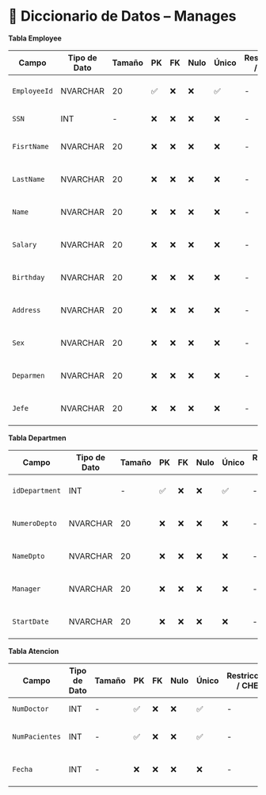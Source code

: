 # 📘 Diccionario de Datos – Manages
**Tabla Employee**

| Campo           | Tipo de Dato | Tamaño | PK  | FK  | Nulo | Único | Restricciones / CHECK                      | Referencia a                    | Descripción                             |
|----------------|--------------|--------|-----|-----|------|--------|--------------------------------------------|----------------------------------|-----------------------------------------|
| `EmployeeId`      | NVARCHAR  | 20   | ✅  | ❌  | ❌   | ✅ |  - | -    | Identificador del employee            |
| `SSN`             | INT       | -    | ❌  | ❌  | ❌   | ❌ | -  | -    | SSN del employee                      |
| `FisrtName`       | NVARCHAR  | 20   | ❌  | ❌  | ❌   | ❌ | -  | -    | Apellido paterno del doctor           |
| `LastName`        | NVARCHAR  | 20   | ❌  | ❌  | ❌   | ❌ | -  | -    | Apellido materno del doctor           |
| `Name`            | NVARCHAR  | 20   | ❌  | ❌  | ❌   | ❌ | -  | -    | Apellido paterno del doctor           |
| `Salary`          | NVARCHAR  | 20   | ❌  | ❌  | ❌   | ❌ | -  | -    | Apellido materno del doctor           |
| `Birthday`        | NVARCHAR  | 20   | ❌  | ❌  | ❌   | ❌ | -  | -    | Apellido paterno del doctor           |
| `Address`         | NVARCHAR  | 20   | ❌  | ❌  | ❌   | ❌ | -  | -    | Apellido materno del doctor           |
| `Sex`             | NVARCHAR  | 20   | ❌  | ❌  | ❌   | ❌ | -  | -    | Apellido paterno del doctor           |
| `Deparmen`        | NVARCHAR  | 20   | ❌  | ❌  | ❌   | ❌ | -  | -    | Apellido materno del doctor           |
| `Jefe`            | NVARCHAR  | 20   | ❌  | ❌  | ❌   | ❌ | -  | -    | Apellido materno del doctor           |


**Tabla Departmen**

| Campo           | Tipo de Dato | Tamaño | PK  | FK  | Nulo | Único | Restricciones / CHECK                      | Referencia a                    | Descripción                             |
|----------------|--------------|--------|-----|-----|------|--------|--------------------------------------------|----------------------------------|-----------------------------------------|
| `idDepartment`    | INT       | -    | ✅  | ❌  | ❌   | ✅ |  - | -    | Identificador de los pacientes        |
| `NumeroDepto`     | NVARCHAR  | 20   | ❌  | ❌  | ❌   | ❌ | -  | -    | Nombre completo del paciente          |
| `NameDpto`        | NVARCHAR  | 20   | ❌  | ❌  | ❌   | ❌ | -  | -    | Apellido paterno del paciente         |
| `Manager`         | NVARCHAR  | 20   | ❌  | ❌  | ❌   | ❌ | -  | -    | Apellido materno del paciente         |
| `StartDate`         | NVARCHAR  | 20   | ❌  | ❌  | ❌   | ❌ | -  | -    | Apellido materno del paciente         |


**Tabla Atencion**

| Campo           | Tipo de Dato | Tamaño | PK  | FK  | Nulo | Único | Restricciones / CHECK                      | Referencia a                    | Descripción                             |
|----------------|--------------|--------|-----|-----|------|--------|--------------------------------------------|----------------------------------|-----------------------------------------|
| `NumDoctor`       | INT       | -    | ✅  | ❌  | ❌   | ✅ |  - | -    | Identificador del doctor              |
| `NumPacientes`    | INT       | -    | ✅  | ❌  | ❌   | ✅ |  - | -    | Identificador de los pacientes        |
| `Fecha`           | INT       | -    | ❌  | ❌  | ❌   | ❌ |  - | -    | Fecha de atencion al cliente          |
